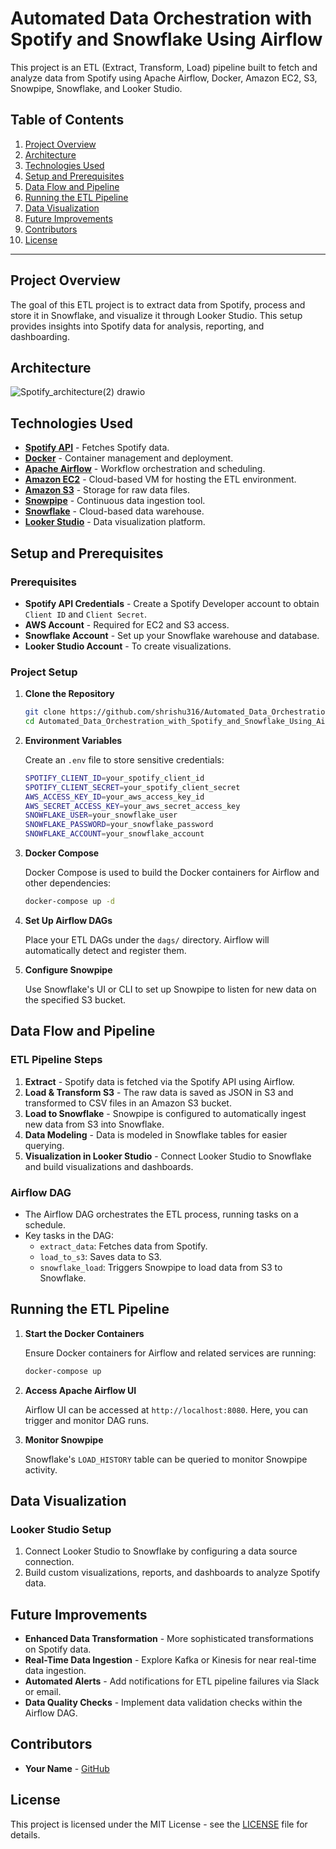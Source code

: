 # Automated Data Orchestration with Spotify and Snowflake Using Airflow

This project is an ETL (Extract, Transform, Load) pipeline built to fetch and analyze data from Spotify
using Apache Airflow, Docker, Amazon EC2, S3, Snowpipe, Snowflake, and Looker Studio.

## Table of Contents
1. [Project Overview](#project-overview)
2. [Architecture](#architecture)
3. [Technologies Used](#technologies-used)
4. [Setup and Prerequisites](#setup-and-prerequisites)
5. [Data Flow and Pipeline](#data-flow-and-pipeline)
6. [Running the ETL Pipeline](#running-the-etl-pipeline)
7. [Data Visualization](#data-visualization)
8. [Future Improvements](#future-improvements)
9. [Contributors](#contributors)
10. [License](#license)

---

## Project Overview
The goal of this ETL project is to extract data from Spotify, process and store it in Snowflake, and visualize it through Looker Studio. 
This setup provides insights into Spotify data for analysis, reporting, and dashboarding.

## Architecture

![Spotify_architecture(2) drawio](https://github.com/user-attachments/assets/6f1d904a-2f58-4d47-b8ad-4126b47328b3)

## Technologies Used

- **[Spotify API](https://developer.spotify.com/documentation/web-api/)** - Fetches Spotify data.
- **[Docker](https://www.docker.com/)** - Container management and deployment.
- **[Apache Airflow](https://airflow.apache.org/)** - Workflow orchestration and scheduling.
- **[Amazon EC2](https://aws.amazon.com/ec2/)** - Cloud-based VM for hosting the ETL environment.
- **[Amazon S3](https://aws.amazon.com/s3/)** - Storage for raw data files.
- **[Snowpipe](https://docs.snowflake.com/en/user-guide/data-load-snowpipe)** - Continuous data ingestion tool.
- **[Snowflake](https://www.snowflake.com/)** - Cloud-based data warehouse.
- **[Looker Studio](https://lookerstudio.google.com/)** - Data visualization platform.

## Setup and Prerequisites

### Prerequisites

- **Spotify API Credentials** - Create a Spotify Developer account to obtain `Client ID` and `Client Secret`.
- **AWS Account** - Required for EC2 and S3 access.
- **Snowflake Account** - Set up your Snowflake warehouse and database.
- **Looker Studio Account** - To create visualizations.

### Project Setup

1. **Clone the Repository**
    ```bash
    git clone https://github.com/shrishu316/Automated_Data_Orchestration_with_Spotify_and_Snowflake_Using_Airflow.git
    cd Automated_Data_Orchestration_with_Spotify_and_Snowflake_Using_Airflow
    ```

2. **Environment Variables**

    Create an `.env` file to store sensitive credentials:
    ```bash
    SPOTIFY_CLIENT_ID=your_spotify_client_id
    SPOTIFY_CLIENT_SECRET=your_spotify_client_secret
    AWS_ACCESS_KEY_ID=your_aws_access_key_id
    AWS_SECRET_ACCESS_KEY=your_aws_secret_access_key
    SNOWFLAKE_USER=your_snowflake_user
    SNOWFLAKE_PASSWORD=your_snowflake_password
    SNOWFLAKE_ACCOUNT=your_snowflake_account
    ```

3. **Docker Compose**

    Docker Compose is used to build the Docker containers for Airflow and other dependencies:
    ```bash
    docker-compose up -d
    ```

4. **Set Up Airflow DAGs**

    Place your ETL DAGs under the `dags/` directory. Airflow will automatically detect and register them.

5. **Configure Snowpipe**

    Use Snowflake's UI or CLI to set up Snowpipe to listen for new data on the specified S3 bucket.

## Data Flow and Pipeline

### ETL Pipeline Steps

1. **Extract** - Spotify data is fetched via the Spotify API using Airflow.
2. **Load & Transform S3** - The raw data is saved as JSON in S3 and transformed to CSV files in an Amazon S3 bucket.
3. **Load to Snowflake** - Snowpipe is configured to automatically ingest new data from S3 into Snowflake.
4. **Data Modeling** - Data is modeled in Snowflake tables for easier querying.
5. **Visualization in Looker Studio** - Connect Looker Studio to Snowflake and build visualizations and dashboards.

### Airflow DAG

- The Airflow DAG orchestrates the ETL process, running tasks on a schedule.
- Key tasks in the DAG:
  - `extract_data`: Fetches data from Spotify.
  - `load_to_s3`: Saves data to S3.
  - `snowflake_load`: Triggers Snowpipe to load data from S3 to Snowflake.

## Running the ETL Pipeline

1. **Start the Docker Containers**

    Ensure Docker containers for Airflow and related services are running:
    ```bash
    docker-compose up
    ```

2. **Access Apache Airflow UI**

    Airflow UI can be accessed at `http://localhost:8080`. Here, you can trigger and monitor DAG runs.

3. **Monitor Snowpipe**

    Snowflake's `LOAD_HISTORY` table can be queried to monitor Snowpipe activity.

## Data Visualization

### Looker Studio Setup

1. Connect Looker Studio to Snowflake by configuring a data source connection.
2. Build custom visualizations, reports, and dashboards to analyze Spotify data.

## Future Improvements

- **Enhanced Data Transformation** - More sophisticated transformations on Spotify data.
- **Real-Time Data Ingestion** - Explore Kafka or Kinesis for near real-time data ingestion.
- **Automated Alerts** - Add notifications for ETL pipeline failures via Slack or email.
- **Data Quality Checks** - Implement data validation checks within the Airflow DAG.

## Contributors

- **Your Name** - [GitHub](https://github.com/yourusername)

## License

This project is licensed under the MIT License - see the [LICENSE](LICENSE) file for details.
